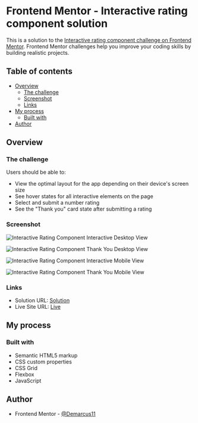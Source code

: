 # Frontend Mentor - Interactive rating component solution

This is a solution to the [Interactive rating component challenge on Frontend Mentor](https://www.frontendmentor.io/challenges/interactive-rating-component-koxpeBUmI). Frontend Mentor challenges help you improve your coding skills by building realistic projects.

## Table of contents

- [Overview](#overview)
  - [The challenge](#the-challenge)
  - [Screenshot](#screenshot)
  - [Links](#links)
- [My process](#my-process)
  - [Built with](#built-with)
- [Author](#author)

## Overview

### The challenge

Users should be able to:

- View the optimal layout for the app depending on their device's screen size
- See hover states for all interactive elements on the page
- Select and submit a number rating
- See the "Thank you" card state after submitting a rating

### Screenshot

![Interactive Rating Component Interactive Desktop View](https://drive.google.com/uc?export=view&id=13ohE8YF4HfpFOvFJ9k22qTyeLKlI7Tds)

![Interactive Rating Component Thank You Desktop View](https://drive.google.com/uc?export=view&id=1usuJN-54NQy7YKAQLs8v3h3qlTuhxIKj)

![Interactive Rating Component Interactive Mobile View](https://drive.google.com/uc?export=view&id=1pxnxr3OcUfyLSTXL6uDbMI8OHEz-mhmX)

![Interactive Rating Component Thank You Mobile View](https://drive.google.com/uc?export=view&id=1Zw0nSoir4IjFH30Ufmf3nCfyl4SsJBKZ)

### Links

- Solution URL: [Solution](https://github.com/Demarcus11/Interactive-Rating-Component.git)
- Live Site URL: [Live](https://demarcus11.github.io/Interactive-Rating-Component/)

## My process

### Built with

- Semantic HTML5 markup
- CSS custom properties
- CSS Grid
- Flexbox
- JavaScript

## Author

- Frontend Mentor - [@Demarcus11](https://www.frontendmentor.io/profile/Demarcus11)
